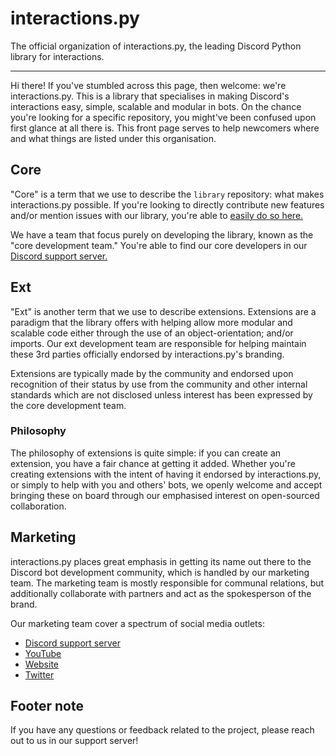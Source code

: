 # interactions.py

The official organization of interactions.py, the leading Discord Python library for interactions.

----

Hi there! If you've stumbled across this page, then welcome: we're interactions.py. This is a library that specialises
in making Discord's interactions easy, simple, scalable and modular in bots. On the chance you're looking for a specific
repository, you might've been confused upon first glance at all there is. This front page serves to help newcomers where
and what things are listed under this organisation.

## Core

"Core" is a term that we use to describe the `library` repository: what makes interactions.py possible. If you're looking
to directly contribute new features and/or mention issues with our library, you're able to
[easily do so here.](https://github.com/interactions-py/library)

We have a team that focus purely on developing the library, known as the "core development team." You're able to find our
core developers in our [Discord support server.](https://discord.gg/interactions)

## Ext

"Ext" is another term that we use to describe extensions. Extensions are a paradigm that the library offers with helping
allow more modular and scalable code either through the use of an object-orientation; and/or imports. Our ext development
team are responsible for helping maintain these 3rd parties officially endorsed by interactions.py's branding.

Extensions are typically made by the community and endorsed upon recognition of their status by use from the community
and other internal standards which are not disclosed unless interest has been expressed by the core development team.

### Philosophy

The philosophy of extensions is quite simple: if you can create an extension, you have a fair chance at getting it added.
Whether you're creating extensions with the intent of having it endorsed by interactions.py, or simply to help with you 
and others' bots, we openly welcome and accept bringing these on board through our emphasised interest on open-sourced collaboration.

## Marketing

interactions.py places great emphasis in getting its name out there to the Discord bot development community, which is handled
by our marketing team. The marketing team is mostly responsible for communal relations, but additionally collaborate with partners
and act as the spokesperson of the brand.

Our marketing team cover a spectrum of social media outlets:

- [Discord support server](https://discord.gg/interactions)
- [YouTube](https://www.youtube.com/channel/UCVW2f2t75btBtL3Xjb1ciXw)
- [Website](https://interactions.fl0w.dev)
- [Twitter](https://twitter.com/interactionspy)

## Footer note

If you have any questions or feedback related to the project, please reach out to us in our support server!

